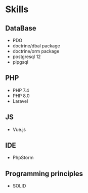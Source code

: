 # Skills

## DataBase
- PDO
- doctrine/dbal package
- doctrine/orm package
- postgresql 12
- plpgsql

## PHP
- PHP 7.4
- PHP 8.0
- Laravel

## JS
- Vue.js

## IDE
- PhpStorm

## Programming principles
- SOLID
